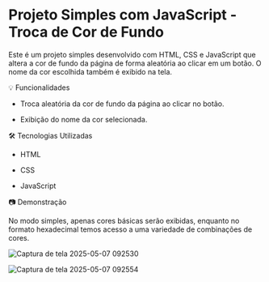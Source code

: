 <h1>Projeto Simples com JavaScript - Troca de Cor de Fundo</h1>
<p>Este é um projeto simples desenvolvido com HTML, CSS e JavaScript que altera a cor de fundo da página de forma aleatória ao clicar em um botão. O nome da cor escolhida também é exibido na tela.
</p>
💡 Funcionalidades

- Troca aleatória da cor de fundo da página ao clicar no botão.

- Exibição do nome da cor selecionada.

🛠️ Tecnologias Utilizadas
- HTML

- CSS

- JavaScript

📷 Demonstração

No modo simples, apenas cores básicas serão exibidas, enquanto no formato hexadecimal temos acesso a uma variedade de combinações de cores.

![Captura de tela 2025-05-07 092530](https://github.com/user-attachments/assets/a845d17d-4d6a-44fd-8043-97aebedce7fc)

![Captura de tela 2025-05-07 092554](https://github.com/user-attachments/assets/eee8e1d2-9b93-4383-b3ce-ef0e7457ef00)

